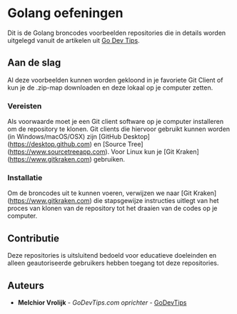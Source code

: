 # Golang oefeningen

Dit is de Golang broncodes voorbeelden repositories die in details worden uitgelegd vanuit de artikelen uit [Go Dev Tips](https://www.godevtips.com/nl).

## Aan de slag

Al deze voorbeelden kunnen worden gekloond in je favoriete Git Client of kun je de .zip-map downloaden en deze lokaal op je computer zetten.

### Vereisten

Als voorwaarde moet je een Git client software op je computer installeren om de repository te klonen. Git clients die hiervoor gebruikt kunnen worden (in Windows/macOS/OSX) zijn [GitHub Desktop] (https://desktop.github.com) en [Source Tree] (https://www.sourcetreeapp.com). Voor Linux kun je [Git Kraken] (https://www.gitkraken.com) gebruiken.

### Installatie

Om de broncodes uit te kunnen voeren, verwijzen we naar [Git Kraken] (https://www.gitkraken.com) die stapsgewijze instructies uitlegt van het proces van klonen van de repository tot het draaien van de codes op je computer.

## Contributie
Deze repositories is uitsluitend bedoeld voor educatieve doeleinden en alleen geautoriseerde gebruikers hebben toegang tot deze repositories.

## Auteurs

* **Melchior Vrolijk** - *GoDevTips.com oprichter* - [GoDevTips](https://www.godevtips.com)
